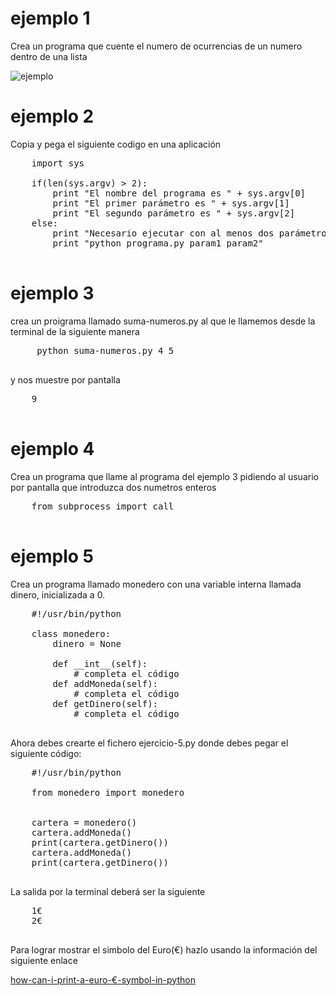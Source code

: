 # ejemplo 1

Crea un programa que cuente el numero de ocurrencias de un numero dentro de una lista

![ejemplo](python-find-and-count.png "Ejemplo")


# ejemplo 2
Copia y pega el siguiente codigo en una aplicación

<pre>
	import sys

	if(len(sys.argv) > 2):
	    print "El nombre del programa es " + sys.argv[0]
	    print "El primer parámetro es " + sys.argv[1]
	    print "El segundo parámetro es " + sys.argv[2]
	else:
	    print "Necesario ejecutar con al menos dos parámetros"
	    print "python programa.py param1 param2"

</pre>

# ejemplo 3
crea un proigrama llamado suma-numeros.py al que le llamemos desde la terminal de la siguiente manera
<pre>
     python suma-numeros.py 4 5

</pre>

y nos muestre por pantalla

<pre>
	9

</pre>


# ejemplo 4
Crea un programa que llame al programa del ejemplo 3 pidiendo al usuario por pantalla que introduzca dos numetros enteros

<pre>
	from subprocess import call

</pre>

# ejemplo 5
Crea un programa llamado monedero con una variable interna llamada dinero, inicializada a 0.

<pre>
	#!/usr/bin/python

	class monedero:
		dinero = None

		def __int__(self):
			# completa el código
		def addMoneda(self):
			# completa el código
		def getDinero(self):
			# completa el código

</pre>

Ahora debes crearte el fichero ejercicio-5.py donde debes pegar el siguiente código:

<pre>
	#!/usr/bin/python

	from monedero import monedero


	cartera = monedero()
	cartera.addMoneda()
	print(cartera.getDinero())
	cartera.addMoneda()
	print(cartera.getDinero())

</pre>

La salida por la terminal deberá ser la siguiente
<pre>
	1€
	2€

</pre>

Para lograr mostrar el simbolo del Euro(€) hazlo usando la información del siguiente enlace

[how-can-i-print-a-euro-€-symbol-in-python](https://stackoverflow.com/questions/39935857/how-can-i-print-a-euro-%E2%82%AC-symbol-in-python)